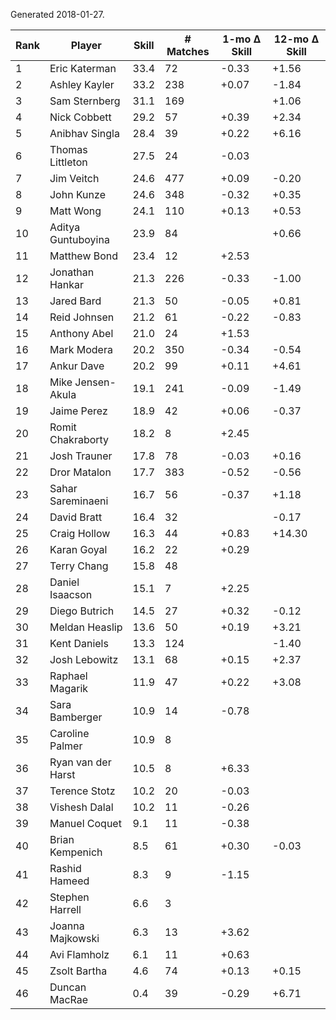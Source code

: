 Generated 2018-01-27.

| Rank | Player             | Skill | # Matches | 1-mo Δ Skill | 12-mo Δ Skill |
|------|--------------------|-------|-----------|--------------|---------------|
|    1 | Eric Katerman      |  33.4 |        72 |        -0.33 |         +1.56 |
|    2 | Ashley Kayler      |  33.2 |       238 |        +0.07 |         -1.84 |
|    3 | Sam Sternberg      |  31.1 |       169 |              |         +1.06 |
|    4 | Nick Cobbett       |  29.2 |        57 |        +0.39 |         +2.34 |
|    5 | Anibhav Singla     |  28.4 |        39 |        +0.22 |         +6.16 |
|    6 | Thomas Littleton   |  27.5 |        24 |        -0.03 |               |
|    7 | Jim Veitch         |  24.6 |       477 |        +0.09 |         -0.20 |
|    8 | John Kunze         |  24.6 |       348 |        -0.32 |         +0.35 |
|    9 | Matt Wong          |  24.1 |       110 |        +0.13 |         +0.53 |
|   10 | Aditya Guntuboyina |  23.9 |        84 |              |         +0.66 |
|   11 | Matthew Bond       |  23.4 |        12 |        +2.53 |               |
|   12 | Jonathan Hankar    |  21.3 |       226 |        -0.33 |         -1.00 |
|   13 | Jared Bard         |  21.3 |        50 |        -0.05 |         +0.81 |
|   14 | Reid Johnsen       |  21.2 |        61 |        -0.22 |         -0.83 |
|   15 | Anthony Abel       |  21.0 |        24 |        +1.53 |               |
|   16 | Mark Modera        |  20.2 |       350 |        -0.34 |         -0.54 |
|   17 | Ankur Dave         |  20.2 |        99 |        +0.11 |         +4.61 |
|   18 | Mike Jensen-Akula  |  19.1 |       241 |        -0.09 |         -1.49 |
|   19 | Jaime Perez        |  18.9 |        42 |        +0.06 |         -0.37 |
|   20 | Romit Chakraborty  |  18.2 |         8 |        +2.45 |               |
|   21 | Josh Trauner       |  17.8 |        78 |        -0.03 |         +0.16 |
|   22 | Dror Matalon       |  17.7 |       383 |        -0.52 |         -0.56 |
|   23 | Sahar Sareminaeni  |  16.7 |        56 |        -0.37 |         +1.18 |
|   24 | David Bratt        |  16.4 |        32 |              |         -0.17 |
|   25 | Craig Hollow       |  16.3 |        44 |        +0.83 |        +14.30 |
|   26 | Karan Goyal        |  16.2 |        22 |        +0.29 |               |
|   27 | Terry Chang        |  15.8 |        48 |              |               |
|   28 | Daniel Isaacson    |  15.1 |         7 |        +2.25 |               |
|   29 | Diego Butrich      |  14.5 |        27 |        +0.32 |         -0.12 |
|   30 | Meldan Heaslip     |  13.6 |        50 |        +0.19 |         +3.21 |
|   31 | Kent Daniels       |  13.3 |       124 |              |         -1.40 |
|   32 | Josh Lebowitz      |  13.1 |        68 |        +0.15 |         +2.37 |
|   33 | Raphael Magarik    |  11.9 |        47 |        +0.22 |         +3.08 |
|   34 | Sara Bamberger     |  10.9 |        14 |        -0.78 |               |
|   35 | Caroline Palmer    |  10.9 |         8 |              |               |
|   36 | Ryan van der Harst |  10.5 |         8 |        +6.33 |               |
|   37 | Terence Stotz      |  10.2 |        20 |        -0.03 |               |
|   38 | Vishesh Dalal      |  10.2 |        11 |        -0.26 |               |
|   39 | Manuel Coquet      |   9.1 |        11 |        -0.38 |               |
|   40 | Brian Kempenich    |   8.5 |        61 |        +0.30 |         -0.03 |
|   41 | Rashid Hameed      |   8.3 |         9 |        -1.15 |               |
|   42 | Stephen Harrell    |   6.6 |         3 |              |               |
|   43 | Joanna Majkowski   |   6.3 |        13 |        +3.62 |               |
|   44 | Avi Flamholz       |   6.1 |        11 |        +0.63 |               |
|   45 | Zsolt Bartha       |   4.6 |        74 |        +0.13 |         +0.15 |
|   46 | Duncan MacRae      |   0.4 |        39 |        -0.29 |         +6.71 |